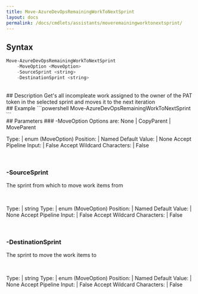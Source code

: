 ```yaml
---
title: Move-AzureDevOpsRemainingWorkToNextSprint
layout: docs
permalink: /docs/cmdlets/assistants/moveremainingworktonextsprint/
---
```


## Syntax
```powershell
Move-AzureDevOpsRemainingWorkToNextSprint
    -MoveOption <MoveOption>
    -SourceSprint <string>
    -DestinationSprint <string>
```

<br>
## Description
Get's all incompleate work assigned to the owner of the PAT token in the selected sprint and moves it to the next iteration

<br>
## Example
```powershell
Move-AzureDevOpsRemainingWorkToNextSprint
```

<br>
## Parameters
### -MoveOption
Options are: None | CopyParent | MoveParent

<br>

Type: | enum (MoveOption)
Position: | Named
Default Value: | None
Accept Pipeline Input: | False
Accept Wildcard Characters: | False

<br>

### -SourceSprint
The sprint from which to move work items from

<br>

Type: | string
Type: | enum (MoveOption)
Position: | Named
Default Value: | None
Accept Pipeline Input: | False
Accept Wildcard Characters: | False

<br>

### -DestinationSprint
The sprint to move the work items to

<br>

Type: | string
Type: | enum (MoveOption)
Position: | Named
Default Value: | None
Accept Pipeline Input: | False
Accept Wildcard Characters: | False